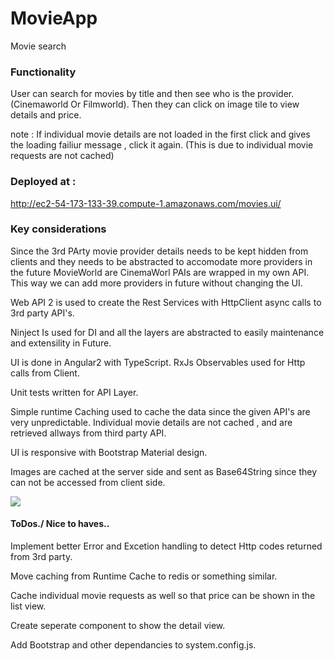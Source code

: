 # MovieApp
Movie search

### Functionality

User can search for movies by title and then see who is the provider. (Cinemaworld Or Filmworld). Then they can click on image tile to view details and price. 

note : If individual movie details are not loaded in the first click and gives the loading failiur message , click it again. (This is due to individual movie requests are not cached) 

### Deployed at : 

http://ec2-54-173-133-39.compute-1.amazonaws.com/movies.ui/


### Key considerations

Since the 3rd PArty movie provider details  needs to be kept hidden from clients and 
they needs to be abstracted to accomodate more providers in the future MovieWorld are CinemaWorl PAIs are wrapped in my own API.  This way we can add more providers in future without changing the UI.

Web API 2 is used to create the Rest Services with HttpClient async calls to 3rd party API's.

Ninject Is used for DI and all the layers are abstracted to easily maintenance and extensility in Future.

UI is done in Angular2 with TypeScript. RxJs Observables used for Http calls from Client. 

Unit tests written for API Layer.

Simple runtime Caching used to cache the data since the given API's are very unpredictable.
Individual movie details are not cached , and are retrieved allways from third party API. 

UI is responsive with Bootstrap Material design.

Images are cached at the server side and sent as Base64String since they can not be accessed from client side. 

![]({{site.baseurl}}//Capture.PNG)

#### ToDos./ Nice to haves..

Implement better Error and Excetion handling to detect Http codes returned from 3rd party.

Move caching from Runtime Cache to redis or something similar.

Cache individual movie requests as well so that price can be shown in the list view.

Create seperate component to show the detail view.

Add Bootstrap and other dependancies to system.config.js. 




